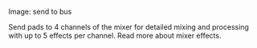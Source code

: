 ---
---

Image: send to bus 

Send pads to 4 channels of the mixer for detailed mixing and processing with up to 5 effects per channel. Read more about mixer effects.
